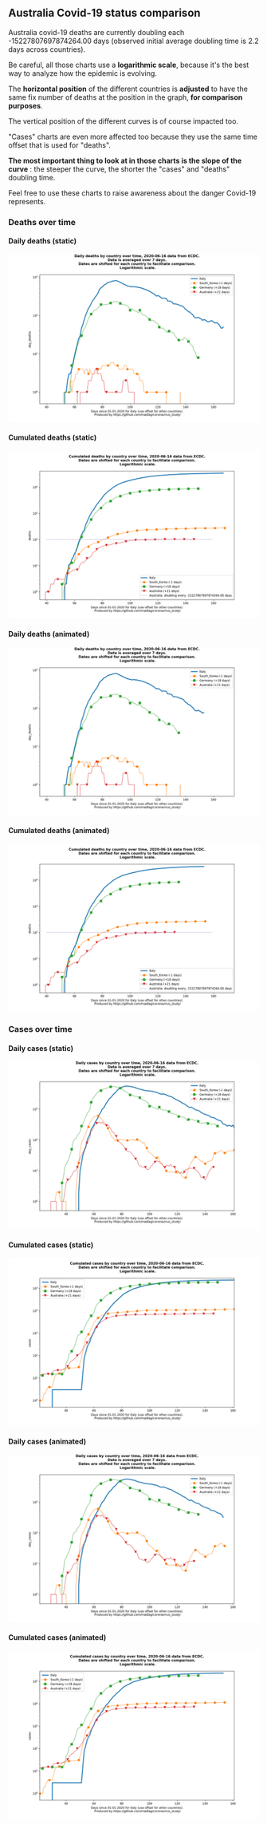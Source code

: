 ## Australia Covid-19 status comparison 

Australia covid-19 deaths are currently doubling each -15227807697874264.00 days (observed initial average doubling time is 2.2 days across countries).



Be careful, all those charts use a **logarithmic scale**, because it's the best way to analyze how the epidemic is evolving.
 
The **horizontal position** of the different countries is **adjusted** to have the same fix number of deaths at the position in the graph, **for comparison purposes**.

The vertical position of the different curves is of course impacted too.

"Cases" charts are even more affected too because they use the same time offset that is used for "deaths".

**The most important thing to look at in those charts is the slope of the curve** : the steeper the curve, the shorter the "cases" and "deaths" doubling time.

Feel free to use these charts to raise awareness about the danger Covid-19 represents. 


 
### Deaths over time
 
#### Daily deaths (static)
![Australia covid-19 daily deaths static chart](https://raw.githubusercontent.com/madlag/coronavirus_study/master/notebooks/graphs/2020-06-16/countries/Australia/2020-06-16_Australia_day_deaths.png "Australia covid-19 day_deaths static chart")   
 
#### Cumulated deaths (static)
![Australia covid-19 cumulated deaths static chart](https://raw.githubusercontent.com/madlag/coronavirus_study/master/notebooks/graphs/2020-06-16/countries/Australia/2020-06-16_Australia_deaths.png "Australia covid-19 deaths static chart")   
 
#### Daily deaths (animated)
![Australia covid-19 daily deaths animated chart](https://raw.githubusercontent.com/madlag/coronavirus_study/master/notebooks/graphs/2020-06-16/countries/Australia/2020-06-16_Australia_day_deaths.gif "Australia covid-19 day_deaths animated chart")   
 
#### Cumulated deaths (animated)
![Australia covid-19 cumulated deaths animated chart](https://raw.githubusercontent.com/madlag/coronavirus_study/master/notebooks/graphs/2020-06-16/countries/Australia/2020-06-16_Australia_deaths.gif "Australia covid-19 deaths animated chart")   

 
### Cases over time
 
#### Daily cases (static)
![Australia covid-19 daily cases static chart](https://raw.githubusercontent.com/madlag/coronavirus_study/master/notebooks/graphs/2020-06-16/countries/Australia/2020-06-16_Australia_day_cases.png "Australia covid-19 day_cases static chart")   
 
#### Cumulated cases (static)
![Australia covid-19 cumulated cases static chart](https://raw.githubusercontent.com/madlag/coronavirus_study/master/notebooks/graphs/2020-06-16/countries/Australia/2020-06-16_Australia_cases.png "Australia covid-19 cases static chart")   
 
#### Daily cases (animated)
![Australia covid-19 daily cases animated chart](https://raw.githubusercontent.com/madlag/coronavirus_study/master/notebooks/graphs/2020-06-16/countries/Australia/2020-06-16_Australia_day_cases.gif "Australia covid-19 day_cases animated chart")   
 
#### Cumulated cases (animated)
![Australia covid-19 cumulated cases animated chart](https://raw.githubusercontent.com/madlag/coronavirus_study/master/notebooks/graphs/2020-06-16/countries/Australia/2020-06-16_Australia_cases.gif "Australia covid-19 cases animated chart")   

